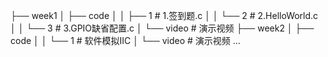 ├── week1
│   ├── code
│   │   ├── 1        # 1.签到题.c
│   │   └── 2        # 2.HelloWorld.c
│   │   └── 3        # 3.GPIO缺省配置.c
│   └── video        # 演示视频
├── week2
│   ├── code
│   │   └── 1        # 软件模拟IIC
│   └── video        # 演示视频
...
